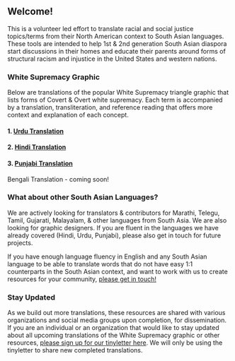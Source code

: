 ## Welcome!

This is a volunteer led effort to translate racial and social justice topics/terms from their North American context to South Asian languages. These tools are intended to help 1st & 2nd generation South Asian diaspora start discussions in their homes and educate their parents around forms of structural racism and injustice in the United States and western nations.

### White Supremacy Graphic 

Below are translations of the popular White Supremacy triangle graphic that lists forms of Covert & Overt white supremacy. Each term is accompanied by a translation, transliteration, and reference reading that offers more context and explanation of each concept.

#### 1. [Urdu Translation](https://github.com/SJSABox/Urdu-Translations-Racism-And-White-Supremacy-Terms/blob/main/README.md)

#### 2. [Hindi Translation](https://github.com/SJSABox/Hindi-Translations-Racism-And-White-Supremacy-Terms/blob/main/README.md)

#### 3. [Punjabi Translation](https://github.com/SJSABox/Punjabi-Translations-Racism-And-White-Supremacy-Terms/blob/main/README.md)

Bengali Translation - coming soon!

### What about other South Asian Languages?

We are actively looking for translators & contributors for Marathi, Telegu, Tamil, Gujarati, Malayalam, & other languages from South Asia. We are also looking for graphic designers. If you are fluent in the languages we have already covered (Hindi, Urdu, Punjabi), please also get in touch for future projects.

If you have enough language fluency in English and any South Asian language to be able to translate words that do not have easy 1:1 counterparts in the South Asian context, and want to work with us to create resources for your community, [please get in touch!](https://github.com/SJSABox/sjsabox.github.io/issues/new/choose)

### Stay Updated

As we build out more translations, these resources are shared with various organizations and social media groups upon completion, for dissemination. If you are an individual or an organization that would like to stay updated about all upcoming translations of the White Supremacy graphic or other resources, [please sign up for our tinyletter here](https://tinyletter.com/sjsatoolbox). We will only be using the tinyletter to share new completed translations.
